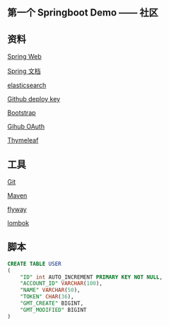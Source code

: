 ## 第一个 Springboot Demo —— 社区

## 资料
[Spring Web](https://spring.io/guides/gs/serving-web-content/)

[Spring 文档](https://spring.io/guides)

[elasticsearch](https://elasticsearch.cn/explore)

[Github deploy key](https://docs.github.com/en/developers/overview/managing-deploy-keys#deploy-keys)

[Bootstrap](https://v3.bootcss.com/getting-started/)

[Gihub OAuth](https://docs.github.com/en/developers/apps/creating-an-oauth-app)

[Thymeleaf](https://www.thymeleaf.org/doc/tutorials/3.0/usingthymeleaf.html)
## 工具
[Git](https://git-scm.com/downloads)

[Maven](https://maven.apache.org/download.cgi)

[flyway](https://flywaydb.org/getstarted/firststeps/maven)

[lombok](https://projectlombok.org/setup/maven)

## 脚本
```sql
CREATE TABLE USER
(
    "ID" int AUTO_INCREMENT PRIMARY KEY NOT NULL,
    "ACCOUNT_ID" VARCHAR(100),
    "NAME" VARCHAR(50),
    "TOKEN" CHAR(36),
    "GMT_CREATE" BIGINT,
    "GMT_MODIFIED" BIGINT
)

```




